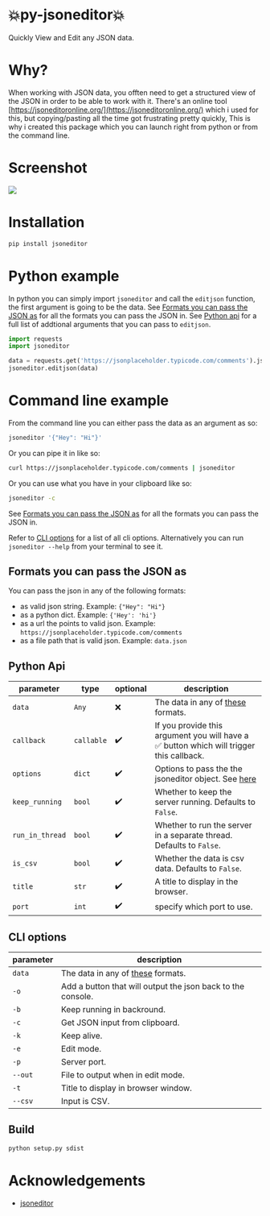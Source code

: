 # 💥py-jsoneditor💥
Quickly View and Edit any JSON data.


# Why?

When working with JSON data, you offten need to get a structured view of the JSON in order to be able to work with it. There's an online tool [https://jsoneditoronline.org/](https://jsoneditoronline.org/) which i used for this, but copying/pasting all the time got frustrating pretty quickly, This is why i created this package which you can launch right from python or from the command line.


# Screenshot

![](https://res.cloudinary.com/dermasmid/image/upload/v1624745064/Screenshot_from_2021-06-27_01-02-58_qymcrb.png)


# Installation

```bash
pip install jsoneditor
```


# Python example

In python you can simply import `jsoneditor` and call the `editjson` function, the first argument is going to be the data. See [Formats you can pass the JSON as](#formats-you-can-pass-the-json-as) for all the formats you can pass the JSON in. See [Python api](#python-api) for a full list of addtional arguments that you can pass to `editjson`.
```python
import requests
import jsoneditor

data = requests.get('https://jsonplaceholder.typicode.com/comments').json()
jsoneditor.editjson(data)
```


# Command line example

From the command line you can either pass the data as an argument as so:
```bash
jsoneditor '{"Hey": "Hi"}'
```
Or you can pipe it in like so:
```bash
curl https://jsonplaceholder.typicode.com/comments | jsoneditor
```
Or you can use what you have in your clipboard like so:
```bash
jsoneditor -c
```
See [Formats you can pass the JSON as](#formats-you-can-pass-the-json-as) for all the formats you can pass the JSON in.

Refer to [CLI options](#cli-options) for a list of all cli options. Alternatively you can run `jsoneditor --help` from your terminal to see it.


## <a></a>Formats you can pass the JSON as

You can pass the json in any of the following formats:
* as valid json string. Example: `{"Hey": "Hi"}`
* as a python dict. Example: `{'Hey': 'hi'}`
* as a url the points to valid json. Example: `https://jsonplaceholder.typicode.com/comments`
* as a file path that is valid json. Example: `data.json`


## <a></a>Python Api

| parameter | type    | optional  |description                                                                  |
| --------- | ------- | -------- |-----------------------------------------------------------------------------|
| `data`    | `Any`     | ❌ |  The data in any of [these](#formats-you-can-pass-the-json-as) formats.       |
| `callback`| `callable`| ✔️ |  If you provide this argument you will have a ✅ button which will trigger this callback.|
| `options` | `dict`    | ✔️ | Options to pass the the jsoneditor object. See [here](https://github.com/josdejong/jsoneditor/blob/master/docs/api.md#configuration-options)|
| `keep_running`| `bool` | ✔️ | Whether to keep the server running. Defaults to `False`.                 |
| `run_in_thread`| `bool` | ✔️ | Whether to run the server in a separate thread. Defaults to `False`.    |
| `is_csv`| `bool` | ✔️ | Whether the data is csv data. Defaults to `False`.                             |
| `title`| `str` | ✔️ | A title to display in the browser.                                               |
| `port`| `int` | ✔️ | specify which port to use.                                                        |


## <a></a>CLI options

| parameter | description                                                           |
| --------- | ----------------------------------------------------------------------|
| `data`    | The data in any of [these](#formats-you-can-pass-the-json-as) formats.|
| `-o`      | Add a button that will output the json back to the console.           |
| `-b`      | Keep running in backround.                                            |
| `-c`      | Get JSON input from clipboard.                                        |
| `-k`      | Keep alive.                                                           |
| `-e`      | Edit mode.                                                            |
| `-p`      | Server port.                                                          |
| `--out`   | File to output when in edit mode.                                     |
| `-t`      | Title to display in browser window.                                   |
| `--csv`   | Input is CSV.                                                         |


## Build

```bash
python setup.py sdist
```

# Acknowledgements

* [jsoneditor](https://github.com/josdejong/jsoneditor)
